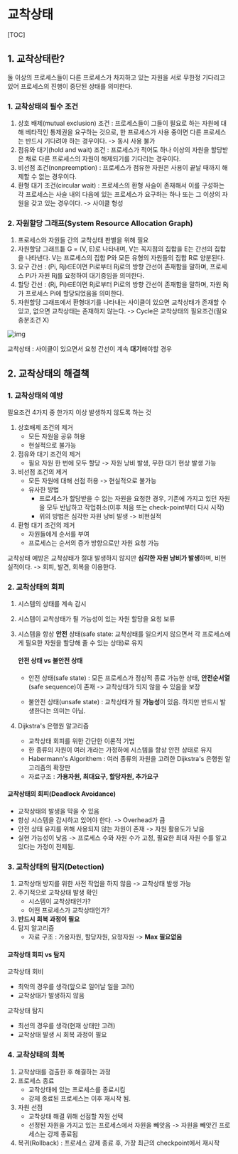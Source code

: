 # 교착상태

[TOC]

## 1. 교착상태란?

둘 이상의 프로세스들이 다른 프로세스가 차지하고 있는 자원을 서로 무한정 기다리고 있어 프로세스의 진행이 중단된 상태를 의미한다.

### 1. 교착상태의 필수 조건

1. 상호 배제(mutual exclusion) 조건 : 프로세스들이 그들이 필요로 하는 자원에 대해 베타적인 통제권을 요구하는 것으로, 한 프로세스가 사용 중이면 다른 프로세스는 반드시 기다려야 하는 경우이다. -> 동시 사용 불가
2. 점유와 대기(hold and wait) 조건 : 프로세스가 적어도 하나 이상의 자원을 할당받은 채로 다른 프로세스의 자원이 해제되기를 기다리는 경우이다.
3. 비선점 조건(nonpreemption) : 프로세스가 점유한 자원은 사용이 끝날 때까지 해제할 수 없는 경우이다.
4. 환형 대기 조건(circular wait) : 프로세스의 환형 사슬이 존재해서 이를 구성하는 각 프로세스는 사슬 내의 다음에 있는 프로세스가 요구하는 하나 또는 그 이상의 자원을 갖고 있는 경우이다. -> 사이클 형성

### 2. 자원할당 그래프(System Resource Allocation Graph)

1. 프로세스와 자원들 간의 교착상태 판별을 위해 필요
2. 자원할당 그래프틑 G = (V, E)로 나타내며, V는 꼭지점의 집합을 E는 간선의 집합을 나타낸다. V는 프로세스의 집합 P와 모든 유형의 자원들의 집합 R로 양분된다.
3. 요구 간선 : (Pi, Rj)∈E이면 Pi로부터 Rj로의 방향 간선이 존재함을 말하며, 프로세스 Pi가 자원 Rj를 요청하여 대기중임을 의미한다.
4. 할당 간선 : (Rj, Pi)∈E이면 Rj로부터 Pi로의 방향 간선이 존재함을 말하며, 자원 Rj가 프로세스 Pi에 할당되었음을 의미한다.
5. 자원할당 그래프에서 환형대기를 나타내는 사이클이 있으면 교착상태가 존재할 수 있고, 없으면 교착상태는 존재하지 않는다. -> Cycle은 교착상태의 필요조건(필요충분조건 X)

![img](https://img1.daumcdn.net/thumb/R800x0/?scode=mtistory2&fname=https%3A%2F%2Ft1.daumcdn.net%2Fcfile%2Ftistory%2F2531613555FAC00F11)

교착상태 : 사이클이 있으면서 요청 간선이 계속 **대기**해야할 경우

## 2. 교착상태의 해결책

### 1. 교착상태의 예방

필요조건 4가지 중 한가지 이상 발생하지 않도록 하는 것

1. 상호배제 조건의 제거
   - 모든 자원을 공유 허용
   - 현실적으로 불가능
2. 점유와 대기 조건의 제거
   - 필요 자원 한 번에 모두 할당 -> 자원 낭비 발생, 무한 대기 현상 발생 가능
3. 비선점 조건의 제거
   - 모든 자원에 대해 선점 허용 -> 현실적으로 불가능
   - 유사한 방법
     - 프로세스가 할당받을 수 없는 자원을 요청한 경우, 기존에 가지고 있던 자원을 모두 반납하고 작업취소(이후 처음 또는 check-point부터 다시 시작)
     - 위의 방법은 심각한 자원 낭비 발생 -> 비현실적
4. 환형 대기 조건의 제거
   - 자원들에게 순서를 부여
   - 프로세스는 순서의 증가 방향으로만 자원 요청 가능



교착상태 예방은 교착상태가 절대 발생하지 않지만 **심각한 자원 낭비가 발생**하며, 비현실적이다. -> 회피, 발견, 회복을 이용한다.

### 2. 교착상태의 회피

1. 시스템의 상태를 계속 감시

2. 시스템이 교착상태가 될 가능성이 있는 자원 할당을 요청 보류

3. 시스템을 항상 **안전** 상태(safe state: 교착상태를 일으키지 않으면서 각 프로세스에게 필요한 자원을 할당해 줄 수 있는 상태)로 유지

   #### 안전 상태 vs 불안전 상태

   - 안전 상태(safe state) : 모든 프로세스가 정상적 종료 가능한 상태, **안전순서열**(safe sequence)이 존재 -> 교착상태가 되지 않을 수 있음을 보장

   - 불안전 상태(unsafe state) : 교착상태가 될 **가능성**이 있음. 하지만 반드시 발생한다는 의미는 아님.

4. Dijkstra's 은행원 알고리즘
   - 교착상태 회피를 위한 간단한 이론적 기법
   - 한 종류의 자원이 여러 개라는 가정하에 시스템을 항상 안전 상태로 유지
   - Habermann's Algorithem : 여러 종류의 자원을 고려한 Dijkstra's 은행원 알고리즘의 확장판
   - 자료구조 : **가용자원, 최대요구, 할당자원, 추가요구**



#### 교착상태의 회피(Deadlock Avoidance)

- 교착상태의 발생을 막을 수 있음
- 항상 시스템을 감시하고 있어야 한다. -> Overhead가 큼
- 안전 상태 유지를 위해 사용되지 않는 자원이 존재 -> 자원 활용도가 낮음
- 실현 가능성이 낮음 -> 프로세스 수와 자원 수가 고정, 필요한 최대 자원 수를 알고 있다는 가정이 전제됨.

### 3. 교착상태의 탐지(Detection)

1. 교착상태 방지를 위한 사전 작업을 하지 않음 -> 교착상태 발생 가능
2. 주기적으로 교착상태 발생 확인
   - 시스템이 교착상태인가?
   - 어떤 프로세스가 교착상태인가?
3. **반드시 회복 과정이 필요**
4. 탐지 알고리즘
   - 자료 구조 : 가용자원, 할당자원, 요청자원 -> **Max 필요없음**

#### 교착상태 회피 vs 탐지

교착상태 회비

- 최악의 경우를 생각(앞으로 일어날 일을 고려)
- 교착상태가 발생하지 않음

교착상태 탐지

- 최선의 경우를 생각(현재 상태만 고려)
- 교착상태 발생 시 회복 과정이 필요

### 4. 교착상태의 회복

1. 교착상태를 검출한 후 해결하는 과정
2. 프로세스 종료
   - 교착상태에 있는 프로세스를 종료시킴
   - 강제 종료된 프로세스는 이후 재시작 됨.
3. 자원 선점
   - 교착상태 해결 위해 선점할 자원 선택
   - 선정된 자원을 가지고 있는 프로세스에서 자원을 빼앗음 -> 자원을 빼앗긴 프로세스는 강제 종료됨
4. 복귀(Rollback) : 프로세스 강제 종료 후, 가장 최근의 checkpoint에서 재시작
